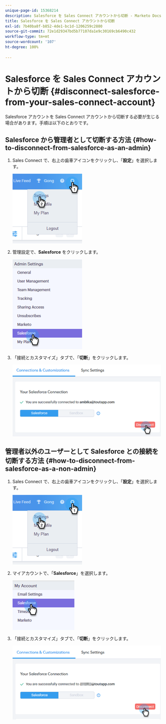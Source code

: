 ```yaml
---
unique-page-id: 15368214
description: Salesforce を Sales Connect アカウントから切断 - Marketo Docs - 製品ドキュメント
title: Salesforce を Sales Connect アカウントから切断
exl-id: 7b40ba8f-b852-4de1-bc1d-1206259c2880
source-git-commit: 72e1d29347bd5b77107da1e9c30169cb6490c432
workflow-type: tm+mt
source-wordcount: '107'
ht-degree: 100%

---
```


# Salesforce を Sales Connect アカウントから切断 {#disconnect-salesforce-from-your-sales-connect-account}

Salesforce アカウントを Sales Connect アカウントから切断する必要が生じる場合があります。手順は以下のとおりです。

## Salesforce から管理者として切断する方法 {#how-to-disconnect-from-salesforce-as-an-admin}

1. Sales Connect で、右上の歯車アイコンをクリックし、「**設定**」を選択します。

   ![](assets/one-1.png)

1. 管理設定で、**Salesforce** をクリックします。

   ![](assets/six-1.png)

1. 「接続とカスタマイズ」タブで、「**切断**」をクリックします。

   ![](assets/seven-1.png)

## 管理者以外のユーザーとして Salesforce との接続を切断する方法 {#how-to-disconnect-from-salesforce-as-a-non-admin}

1. Sales Connect で、右上の歯車アイコンをクリックし、「**設定**」を選択します。

   ![](assets/one-1.png)

1. マイアカウントで、「**Salesforce**」を選択します。

   ![](assets/two-1.png)

1. 「接続とカスタマイズ」タブで、「**切断**」をクリックします。

   ![](assets/3333.png)
